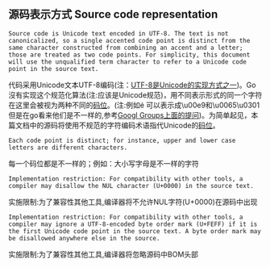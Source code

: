 ## 源码表示方式 Source code representation

```Source code is Unicode text encoded in UTF-8. The text is not canonicalized, so a single accented code point is distinct from the same character constructed from combining an accent and a letter; those are treated as two code points. For simplicity, this document will use the unqualified term character to refer to a Unicode code point in the source text.```

代码采用Unicode文本UTF-8编码(注：[UTF-8是Unicode的实现方式之一](http://t.cn/hN0xs))。Go沒有实现这个规范化算法(注:应该是Unicode规范)，用不同表示形式的同一个字符在这里会被视为两种不同的[码位](http://t.cn/R428a6u)。(注:例如é 可以表示成\u00e9和\u0065\u0301 但是在go看来他们是不一样的,参考[Googl Groups上面的提问](http://t.cn/R428J8T))。为简单起见，本篇文档中的源码将使用不规范的字符编码术语指代Unicode的[码位](http://t.cn/R428a6u)。

```Each code point is distinct; for instance, upper and lower case letters are different characters.```

每一个码位都是不一样的；例如：大小写字母是不一样的字符

```Implementation restriction: For compatibility with other tools, a compiler may disallow the NUL character (U+0000) in the source text.```

实施限制:为了兼容性其他工具,编译器将不允许NUL字符(U+0000)在源码中出现

```Implementation restriction: For compatibility with other tools, a compiler may ignore a UTF-8-encoded byte order mark (U+FEFF) if it is the first Unicode code point in the source text. A byte order mark may be disallowed anywhere else in the source.```

实施限制:为了兼容性其他工具,编译器将忽略源码中BOM头部
